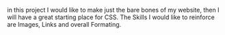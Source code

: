 in this project I would like to make just the bare bones of my website, then I will have a great starting place for CSS.
The Skills I would like to reinforce are Images, Links and overall Formating.